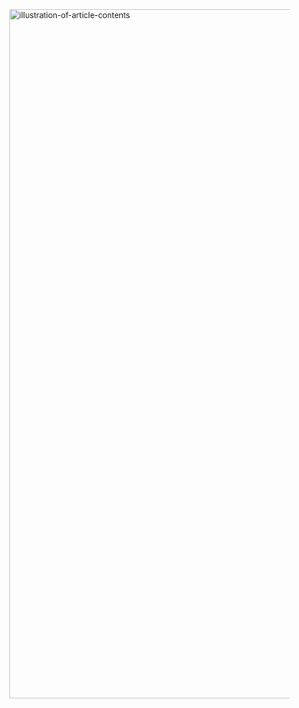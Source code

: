 <img width="1942" height="1240" alt="illustration-of-article-contents" src="https://github.com/user-attachments/assets/6e0a9de1-a06a-4c79-8079-ff0ae7448a47" />
